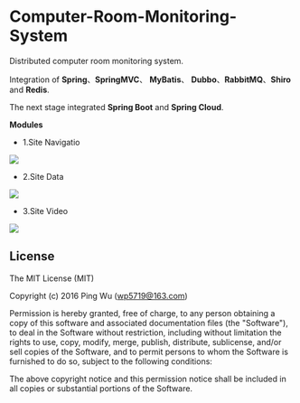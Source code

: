 # Computer-Room-Monitoring-System
 Distributed computer room monitoring system.     
 
 Integration of __Spring__、__SpringMVC__、 __MyBatis__、 __Dubbo__、__RabbitMQ__、__Shiro__ and __Redis__. 
 
 The next stage integrated __Spring Boot__ and __Spring Cloud__.
 
 __Modules__
* 1.Site Navigatio
 <img src="http://images.cnblogs.com/cnblogs_com/wp5719/831982/o_site2.png"  />
 
* 2.Site Data
 <img src="http://images.cnblogs.com/cnblogs_com/wp5719/831982/o_siteData1.png"  />
 
* 3.Site Video
 <img src="http://images.cnblogs.com/cnblogs_com/wp5719/831982/o_video1.png"  />

## License 
  The MIT License (MIT)
  
  Copyright (c) 2016 Ping Wu (<wp5719@163.com>)
  
  Permission is hereby granted, free of charge, to any person obtaining a copy of this software and associated documentation files (the "Software"), to deal in the Software without restriction, including without limitation the rights to use, copy, modify, merge, publish, distribute, sublicense, and/or sell copies of the Software, and to permit persons to whom the Software is furnished to do so, subject to the following conditions:
  
  The above copyright notice and this permission notice shall be included in all copies or substantial portions of the Software.
